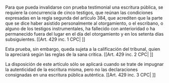 Para que pueda invalidarse con prueba testimonial una escritura pública, se requiere la concurrencia de cinco testigos, que reúnan las condiciones expresadas en la regla segunda del artículo 384, que acrediten que la parte que se dice haber asistido personalmente al otorgamiento, o el escribano, o alguno de los testigos instrumentales, ha fallecido con anterioridad o ha permanecido fuera del lugar en el día del otorgamiento y en los setenta días subsiguientes. [[Art. 429 inc. 1 CPC| ]]

Esta prueba, sin embargo, queda sujeta a la calificación del tribunal, quien la apreciará según las reglas de la sana crítica. [[Art. 429 inc. 2 CPC| ]]

La disposición de este artículo sólo se aplicará cuando se trate de impugnar la autenticidad de la escritura misma, pero no las declaraciones consignadas en una escritura pública auténtica. [[Art. 429 inc. 3 CPC| ]]